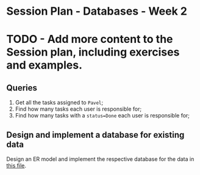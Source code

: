 # Session Plan - Databases - Week 2

# TODO - Add more content to the Session plan, including exercises and examples.

## Queries

1. Get all the tasks assigned to `Pavel`;
2. Find how many tasks each user is responsible for;
3. Find how many tasks with a `status=Done` each user is responsible for;

## Design and implement a database for existing data

Design an ER model and implement the respective database for the data in [this file](assets/articles_example.json).
